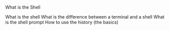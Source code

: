 What is the Shell

What is the shell
What is the difference between a terminal and a shell
What is the shell prompt
How to use the history (the basics)